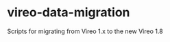 vireo-data-migration
====================

Scripts for migrating from Vireo 1.x to the new Vireo 1.8